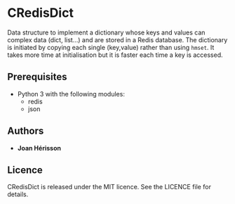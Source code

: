 # CRedisDict

Data structure to implement a dictionary whose keys and values can complex data (dict, list...) and are stored in a Redis database. The dictionary is initiated by copying each single (key,value) rather than using `hmset`. It takes more time at initialisation but it is faster each time a key is accessed.

## Prerequisites

* Python 3 with the following modules:
    * redis
    * json


## Authors

* **Joan Hérisson**


## Licence
CRedisDict is released under the MIT licence. See the LICENCE file for details.
